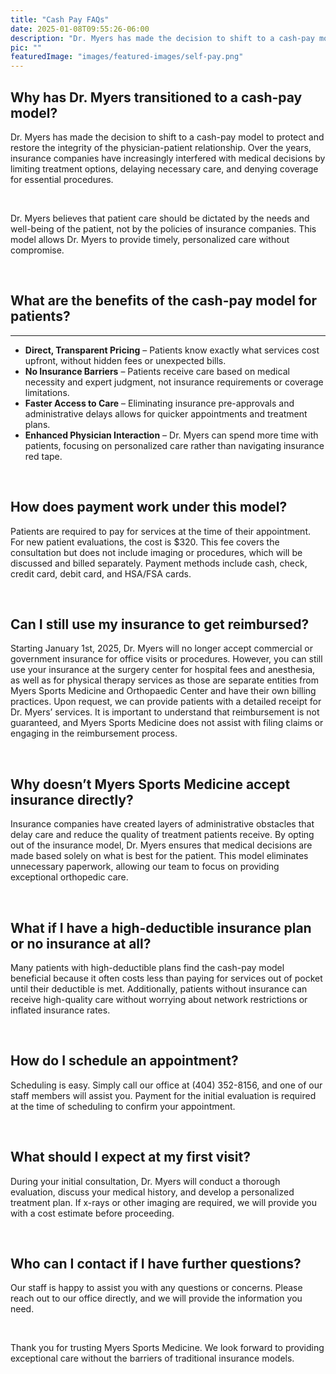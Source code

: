 ```yaml
---
title: "Cash Pay FAQs"
date: 2025-01-08T09:55:26-06:00
description: "Dr. Myers has made the decision to shift to a cash-pay model to protect and restore the integrity of the physician-patient relationship. Over the years, insurance companies have increasingly interfered with medical decisions by limiting treatment options, delaying necessary care, and denying coverage for essential procedures. Dr. Myers believes that patient care should be dictated by the needs and well-being of the patient, not by the policies of insurance companies. This model allows Dr. Myers to provide timely, personalized care without compromise."
pic: ""
featuredImage: "images/featured-images/self-pay.png"
---
```

## Why has Dr. Myers transitioned to a cash-pay model?
Dr. Myers has made the decision to shift to a cash-pay model to protect and restore the integrity of the physician-patient relationship. Over the years, insurance companies have increasingly interfered with medical decisions by limiting treatment options, delaying necessary care, and denying coverage for essential procedures. 

<br>

Dr. Myers believes that patient care should be dictated by the needs and well-being of the patient, not by the policies of insurance companies. This model allows Dr. Myers to provide timely, personalized care without compromise.

<br>

## What are the benefits of the cash-pay model for patients?
<hr style="margin-bottom:10px;">

- **Direct, Transparent Pricing** – Patients know exactly what services cost upfront, without hidden fees or unexpected bills.
- **No Insurance Barriers** – Patients receive care based on medical necessity and expert judgment, not insurance requirements or coverage limitations.
- **Faster Access to Care** – Eliminating insurance pre-approvals and administrative delays allows for quicker appointments and treatment plans.
- **Enhanced Physician Interaction** – Dr. Myers can spend more time with patients, focusing on personalized care rather than navigating insurance red tape.

<br>

## How does payment work under this model?
Patients are required to pay for services at the time of their appointment. For new patient evaluations, the cost is $320. This fee covers the consultation but does not include imaging or procedures, which will be discussed and billed separately. Payment methods include cash, check, credit card, debit card, and HSA/FSA cards.

<br>

## Can I still use my insurance to get reimbursed?
Starting January 1st, 2025, Dr. Myers will no longer accept commercial or government insurance for office visits or procedures. However, you can still use your insurance at the surgery center for hospital fees and anesthesia, as well as for physical therapy services as those are separate entities from Myers Sports Medicine and Orthopaedic Center and have their own billing practices. Upon request, we can provide patients with a detailed receipt for Dr. Myers’ services. It is important to understand that reimbursement is not guaranteed, and Myers Sports Medicine does not assist with filing claims or engaging in the reimbursement process.

<br>

## Why doesn’t Myers Sports Medicine accept insurance directly?
Insurance companies have created layers of administrative obstacles that delay care and reduce the quality of treatment patients receive. By opting out of the insurance model, Dr. Myers ensures that medical decisions are made based solely on what is best for the patient. This model eliminates unnecessary paperwork, allowing our team to focus on providing exceptional orthopedic care.

<br>

## What if I have a high-deductible insurance plan or no insurance at all?
Many patients with high-deductible plans find the cash-pay model beneficial because it often costs less than paying for services out of pocket until their deductible is met. Additionally, patients without insurance can receive high-quality care without worrying about network restrictions or inflated insurance rates.

<br>

## How do I schedule an appointment?
Scheduling is easy. Simply call our office at (404) 352-8156, and one of our staff members will assist you. Payment for the initial evaluation is required at the time of scheduling to confirm your appointment.

<br>

## What should I expect at my first visit?
During your initial consultation, Dr. Myers will conduct a thorough evaluation, discuss your medical history, and develop a personalized treatment plan. If x-rays or other imaging are required, we will provide you with a cost estimate before proceeding.

<br>

## Who can I contact if I have further questions?
Our staff is happy to assist you with any questions or concerns. Please reach out to our office directly, and we will provide the information you need.

<br>

Thank you for trusting Myers Sports Medicine. We look forward to providing exceptional care without the barriers of traditional insurance models.